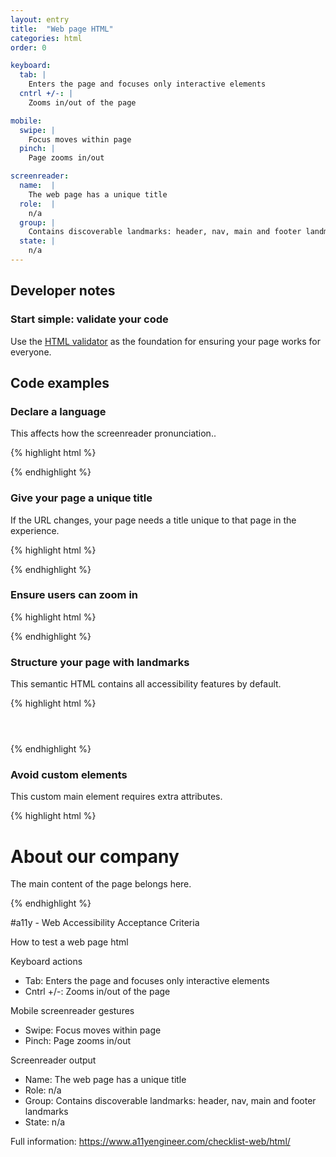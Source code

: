 ```yaml
---
layout: entry
title:  "Web page HTML"
categories: html
order: 0

keyboard:
  tab: |
    Enters the page and focuses only interactive elements
  cntrl +/-: |
    Zooms in/out of the page

mobile:
  swipe: |
    Focus moves within page
  pinch: |
    Page zooms in/out

screenreader:
  name:  |
    The web page has a unique title
  role:  |
    n/a
  group: |
    Contains discoverable landmarks: header, nav, main and footer landmarks
  state: |
    n/a
---
```

## Developer notes

### Start simple: validate your code

Use the [HTML validator](https://validator.w3.org/nu/) as the foundation for ensuring your page works for everyone.

## Code examples

### Declare a language

This affects how the screenreader pronunciation..

{% highlight html %}
<html lang="en">
</html>
{% endhighlight %}

### Give your page a unique title

If the URL changes, your page needs a title unique to that page in the experience.

{% highlight html %}
<head>
  <title>Page title - Site name</title>
</head>
{% endhighlight %}

### Ensure users can zoom in

{% highlight html %}
<head>
  <meta name="viewport" 
        content="width=device-width, 
        initial-scale=1">
</head>
{% endhighlight %}

### Structure your page with landmarks
This semantic HTML contains all accessibility features by default.

{% highlight html %}
<header>
  <!-- Contains the site title -->
</header>
<nav>
  <!-- Primary navigation menu-->
</nav>
<main> 
  <!-- Main content -->
</main>
<footer>
  <!--  Site map and legal info -->
</footer>
{% endhighlight %}

### Avoid custom elements
This custom main element requires extra attributes.

{% highlight html %}
<div role="main"> 
  <h1>About our company</h1>
  <p>The main content of the page belongs here.</p>
</div>
{% endhighlight %}

#a11y - Web Accessibility Acceptance Criteria

How to test a web page html

Keyboard actions
- Tab: Enters the page and focuses only interactive elements
- Cntrl +/-: Zooms in/out of the page

Mobile screenreader gestures
- Swipe: Focus moves within page
- Pinch: Page zooms in/out

Screenreader output
- Name: The web page has a unique title
- Role: n/a
- Group: Contains discoverable landmarks: header, nav, main and footer landmarks
- State: n/a

Full information: https://www.a11yengineer.com/checklist-web/html/
